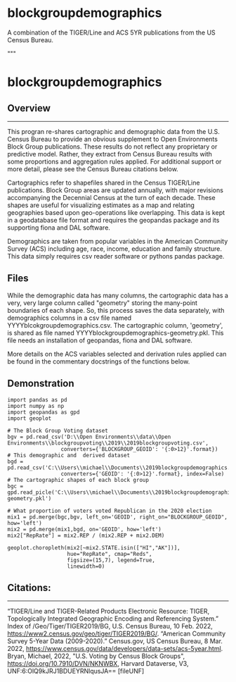 # blockgroupdemographics
A combination of the TIGER/Line and ACS 5YR publications from the US Census Bureau.

"""
# blockgroupdemographics
## Overview
---
This progran re-shares cartographic and demographic data from the U.S. Census Bureau 
to provide an obvious supplement to Open Environments Block Group publications.
These results do not reflect any proprietary or predictive model. Rather, they extract from
Census Bureau results with some proportions and aggregation rules applied. For additional
support or more detail, please see the Census Bureau citations below.

Cartographics refer to shapefiles shared in the Census TIGER/Line publications. Block
Group areas are updated annually, with major revisions accompanying the Decennial Census
at the turn of each decade. These shapes are useful for visualizing estimates as a
map and relating geographies based upon geo-operations like overlapping. This data is
kept in a geodatabase file format and requires the geopandas package and its supporting
fiona and DAL software.

Demographics are taken from popular variables in the American Community Survey (ACS)
including age, race, income, education and family structure. This data simply requires
csv reader software or pythons pandas package.

## Files
While the demographic data has many columns, the cartographic data has a very, very 
large column called "geometry" storing the many-point boundaries of each shape. So,
this process saves the data separately, with demographics columns in a csv file named 
YYYYblcokgroupdemographics.csv. The cartographic column, 'geometry', is shared as 
file named YYYYblockgroupdemographics-geometry.pkl. This file needs an installation 
of geopandas, fiona and DAL software.

More details on the ACS variables selected and derivation rules applied can be found in
the commentary docstrings of the functions below.

## Demonstration
```
import pandas as pd
import numpy as np
import geopandas as gpd
import geoplot

# The Block Group Voting dataset
bgv = pd.read_csv('D:\\Open Environments\\data\\Open Environments\\blockgroupvoting\\2019\\2019blockgroupvoting.csv',
                 converters={'BLOCKGROUP_GEOID': '{:0>12}'.format})
# This demographic and  derived dataset
bgd = pd.read_csv('C:\\Users\\michael\\Documents\\2019blockgroupdemographics.csv',
                 converters={'GEOID': '{:0>12}'.format}, index=False)
# The cartographic shapes of each block group
bgc = gpd.read_picle('C:\\Users\\michael\\Documents\\2019blockgroupdemographics-geometry.pkl')

# What proportion of voters voted Republican in the 2020 election
mix1 = pd.merge(bgc,bgv, left_on='GEOID', right_on="BLOCKGROUP_GEOID",  how='left')
mix2 = pd.merge(mix1,bgd, on='GEOID', how='left')
mix2["RepRate"] = mix2.REP / (mix2.REP + mix2.DEM)

geoplot.choropleth(mix2[~mix2.STATE.isin(["HI","AK"])],
                   hue="RepRate", cmap="Reds", 
                   figsize=(15,7), legend=True,
                   linewidth=0)
```

## Citations:
---
  “TIGER/Line and TIGER-Related Products Electronic Resource: TIGER, Topologically Integrated Geographic Encoding and Referencing System.” Index of /Geo/Tiger/TIGER2019/BG, U.S. Census Bureau, 10 Feb. 2022, https://www2.census.gov/geo/tiger/TIGER2019/BG/. 
  “American Community Survey 5-Year Data (2009-2020).” Census.gov, US Census Bureau, 8 Mar. 2022, https://www.census.gov/data/developers/data-sets/acs-5year.html. 
  Bryan, Michael, 2022, "U.S. Voting by Census Block Groups", https://doi.org/10.7910/DVN/NKNWBX, Harvard Dataverse, V3, UNF:6:OlQ9kJRJ1BDUEYRNlqusJA== [fileUNF]

